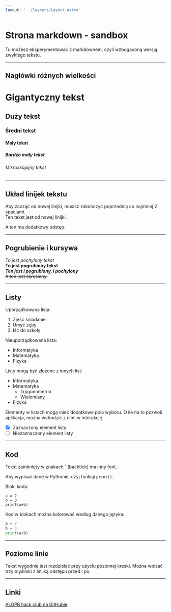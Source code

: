 ```yaml
---
layout: '../layouts/Layout.astro'
---
```


# Strona markdown - sandbox
Tu możesz eksperymentować z markdownem, czyli wzbogaconą wersją zwykłego tekstu.

---

## Nagłówki różnych wielkości

# Gigantyczny tekst
## Duży tekst
### Średni tekst
#### Mały tekst
##### Bardzo mały tekst
###### Mikroskopijny tekst

---

## Układ linijek tekstu
Aby zacząć od nowej linijki, musisz zakończyć poprzednią co najmniej 2 spacjami.  
Ten tekst jest od nowej linijki.

A ten ma dodatkowy odstęp.

---

## Pogrubienie i kursywa

*To jest pochylony tekst*  
**To jest pogrubiony tekst**  
***Ten jest i pogrubiony, i pochylony***  
~~A ten jest skreślony.~~

---

## Listy

Uporządkowana lista:

1. Zjeść śniadanie
2. Umyć zęby
3. Iść do szkoły

Nieuporządkowana lista:

- Informatyka
- Matematyka
- Fizyka

Listy mogą być złożone z innych list:

- Informatyka
- Matematyka
  - Trygonometria
  - Wielomiany
- Fizyka

Elementy w listach mogą mieć dodatkowo pola wyboru. O ile na to pozwoli aplikacja, można wchodzić z nimi w interakcję.

- [x] Zaznaczony element listy
- [ ] Niezaznaczony element listy

---

## Kod

Tekst zamknięty w znakach ` (backtick) ma inny font.

Aby wypisać dane w Pythonie, użyj funkcji `print()`.

Bloki kodu:
```
a = 2
b = 3
print(a+b)
```

Kod w blokach można kolorować według danego języka:
```py
a = 2
b = 3
print(a+b)
```

---

## Poziome linie

Tekst wygodnie jest rozdzielać przy użyciu poziomej kreski. Można wpisać trzy myślniki z linijką odstępu przed i po.

---

## Linki

[ALOPB hack club na GitHubie](https://github.com/ALOPB-Hack-Club)

